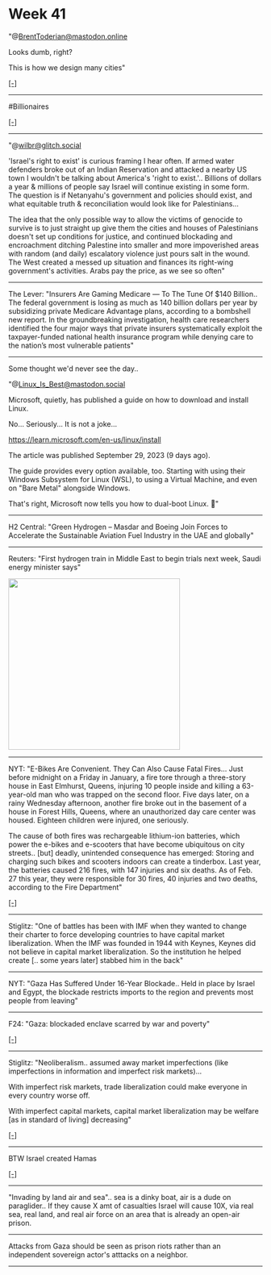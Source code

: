 # Week 41


"@BrentToderian@mastodon.online

Looks dumb, right?

This is how we design many cities"

[[-]](https://files.mastodon.online/media_attachments/files/111/183/152/180/083/002/original/74f08efe9a2307fa.png)

---

\#Billionaires

[[-]](https://cdn.masto.host/writing/media_attachments/files/111/204/219/918/671/867/small/5a87de066befcfd7.jpeg)

---

"@wilbr@glitch.social

'Israel's right to exist' is curious framing I hear often. If armed
water defenders broke out of an Indian Reservation and attacked a
nearby US town I wouldn't be talking about America's 'right to
exist.'.. Billions of dollars a year & millions of people say Israel
will continue existing in some form. The question is if Netanyahu's
government and policies should exist, and what equitable truth &
reconciliation would look like for Palestinians...

The idea that the only possible way to allow the victims of genocide
to survive is to just straight up give them the cities and houses of
Palestinians doesn't set up conditions for justice, and continued
blockading and encroachment ditching Palestine into smaller and more
impoverished areas with random (and daily) escalatory violence just
pours salt in the wound. The West created a messed up situation and
finances its right-wing government's activities. Arabs pay the price,
as we see so often"

---

The Lever: "Insurers Are Gaming Medicare — To The Tune Of $140
Billion.. The federal government is losing as much as 140 billion
dollars per year by subsidizing private Medicare Advantage plans,
according to a bombshell new report. In the groundbreaking
investigation, health care researchers identified the four major ways
that private insurers systematically exploit the taxpayer-funded
national health insurance program while denying care to the nation’s
most vulnerable patients"

---

Some thought we'd never see the day.. 

"@Linux_Is_Best@mastodon.social

Microsoft, quietly, has published a guide on how to download and
install Linux.

No... Seriously... It is not a joke...

https://learn.microsoft.com/en-us/linux/install

The article was published September 29, 2023 (9 days ago).

The guide provides every option available, too. Starting with using
their Windows Subsystem for Linux (WSL), to using a Virtual Machine,
and even on "Bare Metal" alongside Windows.

That's right, Microsoft now tells you how to dual-boot Linux. 🤯"

---

H2 Central: "Green Hydrogen – Masdar and Boeing Join Forces to
Accelerate the Sustainable Aviation Fuel Industry in the UAE and
globally"

---

Reuters: "First hydrogen train in Middle East to begin trials next
week, Saudi energy minister says"

<img width='340' src='https://www.middle-east-online.com/sites/default/files/styles/home_special_coverage_1920xauto/public/2023-10/hydrogen%20train%20saudi%20arabia.jpg?itok=raS2qksA'/> 

---

NYT: "E-Bikes Are Convenient. They Can Also Cause Fatal Fires... Just
before midnight on a Friday in January, a fire tore through a
three-story house in East Elmhurst, Queens, injuring 10 people inside
and killing a 63-year-old man who was trapped on the second
floor. Five days later, on a rainy Wednesday afternoon, another fire
broke out in the basement of a house in Forest Hills, Queens, where an
unauthorized day care center was housed. Eighteen children were
injured, one seriously.

The cause of both fires was rechargeable lithium-ion batteries, which
power the e-bikes and e-scooters that have become ubiquitous on city
streets.. [but] deadly, unintended consequence has emerged: Storing
and charging such bikes and scooters indoors can create a
tinderbox. Last year, the batteries caused 216 fires, with 147
injuries and six deaths. As of Feb. 27 this year, they were
responsible for 30 fires, 40 injuries and two deaths, according to the
Fire Department"

[[-]](https://www.nytimes.com/2023/03/06/realestate/e-bikes-fires-danger.html)

---

Stiglitz: "One of battles has been with IMF when they wanted to change
their charter to force developing countries to have capital market
liberalization. When the IMF was founded in 1944 with Keynes, Keynes
did not believe in capital market liberalization. So the institution he
helped create [.. some years later] stabbed him in the back"

---

NYT: "Gaza Has Suffered Under 16-Year Blockade.. Held in place by
Israel and Egypt, the blockade restricts imports to the region and
prevents most people from leaving"

---

F24: "Gaza: blockaded enclave scarred by war and poverty"

[[-]](https://www.france24.com/en/live-news/20231008-gaza-blockaded-enclave-scarred-by-war-and-poverty)

---

Stiglitz: "Neoliberalism.. assumed away market imperfections (like
imperfections in information and imperfect risk markets)... 

With imperfect risk markets, trade liberalization could make everyone
in every country worse off.

With imperfect capital markets, capital market liberalization may be
welfare [as in standard of living] decreasing"

[[-]](https://youtu.be/aF1QzSLOy4M?t=845)

---

BTW Israel created Hamas

[[-]](2020/06/10-myths-israel.html#hamas)

---

"Invading by land air and sea".. sea is a dinky boat, air is a dude on
paraglider.. If they cause X amt of casualties Israel will cause 10X,
via real sea, real land, and real air force on an area that is
already an open-air prison.

---

Attacks from Gaza should be seen as prison riots rather than an
independent sovereign actor's atttacks on a neighbor.

---




